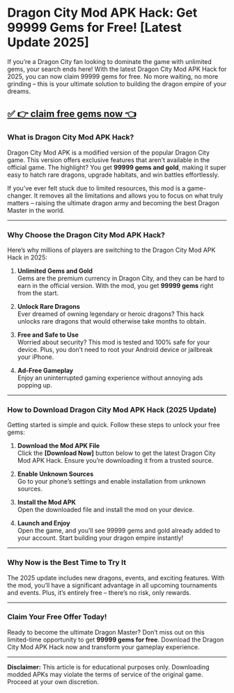 # **Dragon City Mod APK Hack: Get 99999 Gems for Free! [Latest Update 2025]**

If you’re a Dragon City fan looking to dominate the game with unlimited gems, your search ends here! With the latest Dragon City Mod APK Hack for 2025, you can now claim 99999 gems for free. No more waiting, no more grinding – this is your ultimate solution to building the dragon empire of your dreams.  


## [✅ 👉 claim free gems now 👈](https://offers.besteventtoday.com/gems/)

### **What is Dragon City Mod APK Hack?**

Dragon City Mod APK is a modified version of the popular Dragon City game. This version offers exclusive features that aren’t available in the official game. The highlight? You get **99999 gems and gold**, making it super easy to hatch rare dragons, upgrade habitats, and win battles effortlessly.

If you’ve ever felt stuck due to limited resources, this mod is a game-changer. It removes all the limitations and allows you to focus on what truly matters – raising the ultimate dragon army and becoming the best Dragon Master in the world.

---

### **Why Choose the Dragon City Mod APK Hack?**

Here’s why millions of players are switching to the Dragon City Mod APK Hack in 2025:

1. **Unlimited Gems and Gold**  
   Gems are the premium currency in Dragon City, and they can be hard to earn in the official version. With the mod, you get **99999 gems** right from the start.

2. **Unlock Rare Dragons**  
   Ever dreamed of owning legendary or heroic dragons? This hack unlocks rare dragons that would otherwise take months to obtain.

3. **Free and Safe to Use**  
   Worried about security? This mod is tested and 100% safe for your device. Plus, you don’t need to root your Android device or jailbreak your iPhone.

4. **Ad-Free Gameplay**  
   Enjoy an uninterrupted gaming experience without annoying ads popping up.

---

### **How to Download Dragon City Mod APK Hack (2025 Update)**

Getting started is simple and quick. Follow these steps to unlock your free gems:

1. **Download the Mod APK File**  
   Click the **[Download Now]** button below to get the latest Dragon City Mod APK Hack. Ensure you’re downloading it from a trusted source.

2. **Enable Unknown Sources**  
   Go to your phone’s settings and enable installation from unknown sources.

3. **Install the Mod APK**  
   Open the downloaded file and install the mod on your device.

4. **Launch and Enjoy**  
   Open the game, and you’ll see 99999 gems and gold already added to your account. Start building your dragon empire instantly!

---

### **Why Now is the Best Time to Try It**

The 2025 update includes new dragons, events, and exciting features. With the mod, you’ll have a significant advantage in all upcoming tournaments and events. Plus, it’s entirely free – there’s no risk, only rewards.

---

### **Claim Your Free Offer Today!**

Ready to become the ultimate Dragon Master? Don’t miss out on this limited-time opportunity to get **99999 gems for free**. Download the Dragon City Mod APK Hack now and transform your gameplay experience.

---

**Disclaimer:** This article is for educational purposes only. Downloading modded APKs may violate the terms of service of the original game. Proceed at your own discretion.
